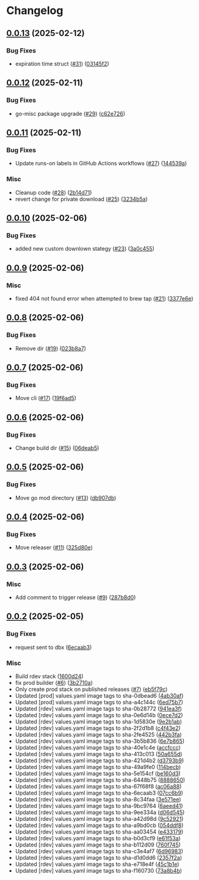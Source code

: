 # Changelog

## [0.0.13](https://github.com/chanzuckerberg/delta-share/compare/v0.0.12...v0.0.13) (2025-02-12)


### Bug Fixes

* expiration time struct ([#31](https://github.com/chanzuckerberg/delta-share/issues/31)) ([03145f2](https://github.com/chanzuckerberg/delta-share/commit/03145f2644cf54e30c3c36ef643850e754c88f2d))

## [0.0.12](https://github.com/chanzuckerberg/delta-share/compare/v0.0.11...v0.0.12) (2025-02-11)


### Bug Fixes

* go-misc package upgrade ([#29](https://github.com/chanzuckerberg/delta-share/issues/29)) ([c62e726](https://github.com/chanzuckerberg/delta-share/commit/c62e7260fd9986c491ef77223cad80b5f6ce5679))

## [0.0.11](https://github.com/chanzuckerberg/delta-share/compare/v0.0.10...v0.0.11) (2025-02-11)


### Bug Fixes

* Update runs-on labels in GitHub Actions workflows ([#27](https://github.com/chanzuckerberg/delta-share/issues/27)) ([144539a](https://github.com/chanzuckerberg/delta-share/commit/144539a6aebc2be1c10a3a389fdf15c13cf87c09))


### Misc

* Cleanup code ([#28](https://github.com/chanzuckerberg/delta-share/issues/28)) ([2b14d71](https://github.com/chanzuckerberg/delta-share/commit/2b14d71bc76741fe0ae01ce3a2ca67bb34059cc1))
* revert change for private download ([#25](https://github.com/chanzuckerberg/delta-share/issues/25)) ([3234b5a](https://github.com/chanzuckerberg/delta-share/commit/3234b5ae846da3a33117a490fce4e7297861e2ce))

## [0.0.10](https://github.com/chanzuckerberg/delta-share/compare/v0.0.9...v0.0.10) (2025-02-06)


### Bug Fixes

* added new custom downlown stategy ([#23](https://github.com/chanzuckerberg/delta-share/issues/23)) ([3a0c455](https://github.com/chanzuckerberg/delta-share/commit/3a0c45597fdb3c42c5f7d8ba6e4f7a3bdee277c6))

## [0.0.9](https://github.com/chanzuckerberg/delta-share/compare/v0.0.8...v0.0.9) (2025-02-06)


### Misc

* fixed 404 not found error when attempted to brew tap ([#21](https://github.com/chanzuckerberg/delta-share/issues/21)) ([3377e6e](https://github.com/chanzuckerberg/delta-share/commit/3377e6ee6d64fa88f4ab4ea4ae81191a738281d7))

## [0.0.8](https://github.com/chanzuckerberg/delta-share/compare/v0.0.7...v0.0.8) (2025-02-06)


### Bug Fixes

* Remove dir ([#19](https://github.com/chanzuckerberg/delta-share/issues/19)) ([023b8a7](https://github.com/chanzuckerberg/delta-share/commit/023b8a7b2a793926836cee09c330520fbd459d7a))

## [0.0.7](https://github.com/chanzuckerberg/delta-share/compare/v0.0.6...v0.0.7) (2025-02-06)


### Bug Fixes

* Move cli ([#17](https://github.com/chanzuckerberg/delta-share/issues/17)) ([19f6ad5](https://github.com/chanzuckerberg/delta-share/commit/19f6ad5355caa9fc8e41f2d9f8b8bd2bdf41999d))

## [0.0.6](https://github.com/chanzuckerberg/delta-share/compare/v0.0.5...v0.0.6) (2025-02-06)


### Bug Fixes

* Change build dir ([#15](https://github.com/chanzuckerberg/delta-share/issues/15)) ([06deab5](https://github.com/chanzuckerberg/delta-share/commit/06deab5bd1d491f32aa4d7ddcb6202643d2022a9))

## [0.0.5](https://github.com/chanzuckerberg/delta-share/compare/v0.0.4...v0.0.5) (2025-02-06)


### Bug Fixes

* Move go mod directory ([#13](https://github.com/chanzuckerberg/delta-share/issues/13)) ([db907db](https://github.com/chanzuckerberg/delta-share/commit/db907db028aa1a871a5ba6f4203ee073664706ed))

## [0.0.4](https://github.com/chanzuckerberg/delta-share/compare/v0.0.3...v0.0.4) (2025-02-06)


### Bug Fixes

* Move releaser ([#11](https://github.com/chanzuckerberg/delta-share/issues/11)) ([325d80e](https://github.com/chanzuckerberg/delta-share/commit/325d80e925e48c147224260b7ee78c77ca7c50b6))

## [0.0.3](https://github.com/chanzuckerberg/delta-share/compare/v0.0.2...v0.0.3) (2025-02-06)


### Misc

* Add comment to trigger release ([#9](https://github.com/chanzuckerberg/delta-share/issues/9)) ([287b8d0](https://github.com/chanzuckerberg/delta-share/commit/287b8d0bec45d7a7dfc84cb5fd67598dcbd8033c))

## [0.0.2](https://github.com/chanzuckerberg/delta-share/compare/v0.0.1...v0.0.2) (2025-02-05)


### Bug Fixes

* request sent to dbx ([6ecaab3](https://github.com/chanzuckerberg/delta-share/commit/6ecaab322331bb4101d9a9bf20c86d642f263bb4))


### Misc

* Build rdev stack ([1600d24](https://github.com/chanzuckerberg/delta-share/commit/1600d24bf958a7f0603ee89a0bb73e0c26dc9a88))
* fix prod builder ([#6](https://github.com/chanzuckerberg/delta-share/issues/6)) ([3b2710a](https://github.com/chanzuckerberg/delta-share/commit/3b2710a5e9219a6e581c141e0f8b9607c3cf2d03))
* Only create prod stack on published releases ([#7](https://github.com/chanzuckerberg/delta-share/issues/7)) ([eb5f79c](https://github.com/chanzuckerberg/delta-share/commit/eb5f79c76b1439d8b3cc5af40043190f2051d7b7))
* Updated [prod] values.yaml image tags to sha-0dbead6 ([4ab30af](https://github.com/chanzuckerberg/delta-share/commit/4ab30af042543d834b9b02b3205000b8626abc89))
* Updated [prod] values.yaml image tags to sha-a4c144c ([6ed75b7](https://github.com/chanzuckerberg/delta-share/commit/6ed75b7c50dee38ccab557b2deed37c2c19dfdd2))
* Updated [rdev] values.yaml image tags to sha-0b28772 ([941ea3f](https://github.com/chanzuckerberg/delta-share/commit/941ea3ff2a9a8a3a4cf105ee9b3b70ad6aeff9db))
* Updated [rdev] values.yaml image tags to sha-0e6d14b ([0ece7d2](https://github.com/chanzuckerberg/delta-share/commit/0ece7d250a8ec3582acda95e8002f36ee6f86ab5))
* Updated [rdev] values.yaml image tags to sha-1d5830e ([9e2b1ab](https://github.com/chanzuckerberg/delta-share/commit/9e2b1ab8e8625ee3ad9df1e260c86d505768987f))
* Updated [rdev] values.yaml image tags to sha-2f2d1b8 ([c4f43e2](https://github.com/chanzuckerberg/delta-share/commit/c4f43e28a7a4541d62a7e3cf1f35e7d95a893c35))
* Updated [rdev] values.yaml image tags to sha-2fe4525 ([442b3fa](https://github.com/chanzuckerberg/delta-share/commit/442b3fae8541f80b73eb54fc5571803235d8822c))
* Updated [rdev] values.yaml image tags to sha-3b5b836 ([6e7b865](https://github.com/chanzuckerberg/delta-share/commit/6e7b865fc617f04ca5f1faade1281d33dad1667a))
* Updated [rdev] values.yaml image tags to sha-40e1c4e ([accfccc](https://github.com/chanzuckerberg/delta-share/commit/accfccc94e2c8210505c5e1d86fe4eb09dffbae6))
* Updated [rdev] values.yaml image tags to sha-413c013 ([50a655d](https://github.com/chanzuckerberg/delta-share/commit/50a655dbd67eafced0a98fb9a44ca38e82e24efc))
* Updated [rdev] values.yaml image tags to sha-421d4b2 ([d3793b9](https://github.com/chanzuckerberg/delta-share/commit/d3793b9e43622b55d372cec67838d98427e43d1f))
* Updated [rdev] values.yaml image tags to sha-49a9fe0 ([114becb](https://github.com/chanzuckerberg/delta-share/commit/114becbd0c4841998a7656e3b1974e20c62f6be0))
* Updated [rdev] values.yaml image tags to sha-5e154cf ([be160d3](https://github.com/chanzuckerberg/delta-share/commit/be160d301572d52d6a168448c01c656c76e1f6b2))
* Updated [rdev] values.yaml image tags to sha-6448b75 ([8888650](https://github.com/chanzuckerberg/delta-share/commit/8888650f970350621865fb4b83dd751fd49aa5d3))
* Updated [rdev] values.yaml image tags to sha-67f68f8 ([ac06a88](https://github.com/chanzuckerberg/delta-share/commit/ac06a88e4dabe6aefe2fdc688aa692387b851a0c))
* Updated [rdev] values.yaml image tags to sha-6ecaab3 ([07cc6b9](https://github.com/chanzuckerberg/delta-share/commit/07cc6b999d5a70bcabf64214ed8767ddb5e0ab8c))
* Updated [rdev] values.yaml image tags to sha-8c34faa ([3e571ee](https://github.com/chanzuckerberg/delta-share/commit/3e571eedeb84929c62997beb1570d862d154e112))
* Updated [rdev] values.yaml image tags to sha-9bc9764 ([6aeed41](https://github.com/chanzuckerberg/delta-share/commit/6aeed4124c8be0689eadedf60400409bf982b1e8))
* Updated [rdev] values.yaml image tags to sha-9ee334a ([d06d545](https://github.com/chanzuckerberg/delta-share/commit/d06d5455be29e388d96557ae1fbe40d66b10bf7d))
* Updated [rdev] values.yaml image tags to sha-a42d98d ([9c52921](https://github.com/chanzuckerberg/delta-share/commit/9c52921dcbfde0ff07ea782cab39d507160a4033))
* Updated [rdev] values.yaml image tags to sha-a9bd0cb ([054ddf8](https://github.com/chanzuckerberg/delta-share/commit/054ddf8d03cf9193d63528706838d97d135e39c3))
* Updated [rdev] values.yaml image tags to sha-aa03454 ([e433179](https://github.com/chanzuckerberg/delta-share/commit/e433179baf4acde23e7b206dfe63cd52d6c123f2))
* Updated [rdev] values.yaml image tags to sha-b0d3cf9 ([e61f53a](https://github.com/chanzuckerberg/delta-share/commit/e61f53a187879c202f39c92cff8523bd729be88f))
* Updated [rdev] values.yaml image tags to sha-b112d09 ([760f745](https://github.com/chanzuckerberg/delta-share/commit/760f745578d5b50c7ea68a2b447cc8a1e60f9e73))
* Updated [rdev] values.yaml image tags to sha-c3e4af7 ([6d96983](https://github.com/chanzuckerberg/delta-share/commit/6d9698374a67c0d47f0ce0e875993545195ea42d))
* Updated [rdev] values.yaml image tags to sha-d1d0dd6 ([2357f2a](https://github.com/chanzuckerberg/delta-share/commit/2357f2ac147175facbc55fdce4d737f378dd3f44))
* Updated [rdev] values.yaml image tags to sha-e718e4f ([45c1b1e](https://github.com/chanzuckerberg/delta-share/commit/45c1b1e5fec86811fba7733c65e22b32d2301ae2))
* Updated [rdev] values.yaml image tags to sha-f160730 ([73a8b4b](https://github.com/chanzuckerberg/delta-share/commit/73a8b4b659749b06ca11ce32e71cd066b8bd9360))
